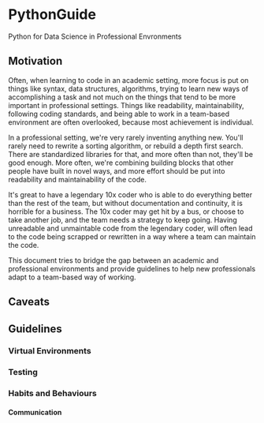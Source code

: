 # PythonGuide
Python for Data Science in Professional Envronments

## Motivation
Often, when learning to code in an academic setting, more focus is put on things like syntax, data structures, algorithms, trying to learn new ways of accomplishing a task and not much on the things that tend to be more important in professional settings. Things like readability, maintainability, following coding standards, and being able to work in a team-based environment are often overlooked, because most achievement is individual. 

In a professional setting, we're very rarely inventing anything new. You'll rarely need to rewrite a sorting algorithm, or rebuild a depth first search. There are standardized libraries for that, and more often than not, they'll be good enough. More often, we're combining building blocks that other people have built in novel ways, and more effort should be put into readability and maintainability of the code. 

It's great to have a legendary 10x coder who is able to do everything better than the rest of the team, but without documentation and continuity, it is horrible for a business. The 10x coder may get hit by a bus, or choose to take another job, and the team needs a strategy to keep going. Having unreadable and unmaintable code from the legendary coder,  will often lead to the code being scrapped or rewritten in a way where a team can maintain the code.

This document tries to bridge the gap between an academic and professional environments and provide guidelines to help new professionals adapt to a team-based way of working.

## Caveats

## Guidelines

### Virtual Environments

### Testing

### Habits and Behaviours

#### Communication



